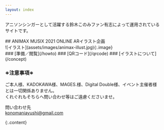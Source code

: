 ```yaml
---
layout: index
---
```


<section class="spotlight" markdown="1">

アニソンシンガーとして活躍する鈴木このみファン有志によって運用されているサイトです。

</section>

<section class="spotlight" markdown="1">
## ANIMAX MUSIX 2021 ONLINE ARイラスト企画

<div class="wrapper" markdown="1">
![イラスト](assets/images/animax-illust.jpg){:.image}

  <div class="content" markdown="1">
### [準備／閲覧](/howto)
### [QRコード](/qrcode)
### [イラストについて](/concept)
</div>
</div>
</section>

<section class="spotlight" markdown="1">

### ※注意事項※

ご本人様、KADOKAWA様、MAGES.様、Digital Double様、イベント主催者様とは一切関係ありません。  
くれぐれもそちらへ問い合わせ等はご遠慮くださいませ。

問い合わせ先  
[konomaniayushi@gmail.com](mailto:konomaniayushi@gmail.com)

{:.content}
</section>
